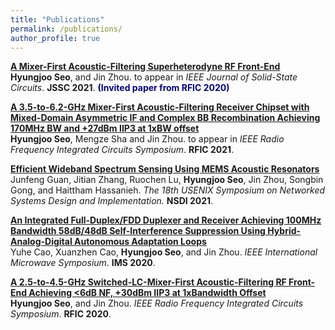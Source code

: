 ```yaml
---
title: "Publications"
permalink: /publications/
author_profile: true
---
```


<b>[A Mixer-First Acoustic-Filtering Superheterodyne RF Front-End](https://ieeexplore.ieee.org/document/9391989)</b> <br>
<b>Hyungjoo Seo</b>, and Jin Zhou. to appear in
<i>IEEE Journal of
Solid-State Circuits</i>. <b>JSSC 2021</b>. <b><span style="color:Navy">(Invited paper from RFIC 2020)</span></b>

<b>[A 3.5-to-6.2-GHz Mixer-First Acoustic-Filtering Receiver Chipset with
Mixed-Domain Asymmetric IF and Complex BB Recombination Achieving 170MHz BW and +27dBm
IIP3 at 1xBW offset](https://rfic-ieee.org/)</b> <br>
<b>Hyungjoo Seo</b>, Mengze Sha and Jin Zhou. to appear in 
<i>IEEE Radio Frequency Integrated Circuits
Symposium</i>. <b>RFIC 2021</b>.

<b>[Efficient Wideband Spectrum
Sensing Using MEMS Acoustic Resonators](https://www.usenix.org/conference/nsdi21/presentation/guan)</b><br>
Junfeng Guan, Jitian Zhang, Ruochen Lu, <b>Hyungjoo Seo</b>, Jin Zhou, Songbin Gong, and Haittham Hassanieh.
<i>The 18th USENIX Symposium on Networked Systems Design
and Implementation. </i> <b>NSDI 2021</b>. 

<b>[An Integrated Full-Duplex/FDD Duplexer and Receiver
Achieving 100MHz Bandwidth 58dB/48dB Self-Interference Suppression Using Hybrid-Analog-Digital
Autonomous Adaptation Loops](https://ieeexplore.ieee.org/abstract/document/9223872/)</b><br>
Yuhe Cao, Xuanzhen Cao, <b>Hyungjoo Seo</b>, and Jin Zhou.
<i>IEEE International Microwave Symposium</i>. <b>IMS 2020</b>.

<b>[A 2.5-to-4.5-GHz Switched-LC-Mixer-First Acoustic-Filtering RF Front-End
Achieving <6dB NF, +30dBm IIP3 at 1xBandwidth Offset](https://ieeexplore.ieee.org/abstract/document/9218392)</b> <br>
<b>Hyungjoo Seo</b>, and Jin Zhou.
<i>IEEE Radio Frequency Integrated Circuits
Symposium</i>. <b>RFIC 2020</b>.

